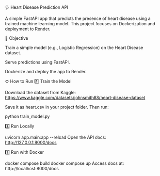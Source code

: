 🩺 Heart Disease Prediction API

A simple FastAPI app that predicts the presence of heart disease using a trained machine learning model.
This project focuses on Dockerization and deployment to Render.

🎯 Objective

Train a simple model (e.g., Logistic Regression) on the Heart Disease dataset.

Serve predictions using FastAPI.

Dockerize and deploy the app to Render.

⚙️ How to Run
1️⃣ Train the Model

Download the dataset from Kaggle:
https://www.kaggle.com/datasets/johnsmith88/heart-disease-dataset

Save it as heart.csv in your project folder.
Then run:

python train_model.py

2️⃣ Run Locally

uvicorn app.main:app --reload
Open the API docs: http://127.0.0.1:8000/docs

3️⃣ Run with Docker

docker compose build
docker compose up
Access docs at: http://localhost:8000/docs
